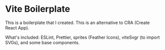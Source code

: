 # Vite Boilerplate

This is a boilerplate that I created. This is an alternative to CRA (Create React App).

What's included: ESLint, Prettier, sprites (Feather Icons), viteSvgr (to import SVGs), and some base components.
